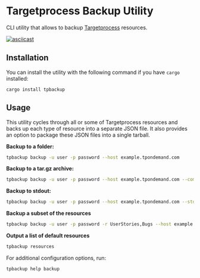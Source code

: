# Targetprocess Backup Utility

CLI utility that allows to backup
[Targetprocess](https://www.targetprocess.com/guide/) resources.

[![asciicast](https://asciinema.org/a/jbWenlKrO1t6R250k4lL3BBLF.svg)](https://asciinema.org/a/jbWenlKrO1t6R250k4lL3BBLF)

## Installation
You can install the utility with the following command if you have
`cargo` installed:
```
cargo install tpbackup
```

## Usage
This utility cycles through all or some of Targetprocess resources and backs
up each type of resource into a separate JSON file. It also provides
an option to package these JSON files into a single tarball.

**Backup to a folder:**
```bash
tpbackup backup -u user -p password --host example.tpondemand.com
```

**Backup to a tar.gz archive:**
```bash
tpbackup backup -u user -p password --host example.tpondemand.com --compress
```
**Backup to stdout:**
```bash
tpbackup backup -u user -p password --host example.tpondemand.com --stdout
```

**Backup a subset of the resources**
```bash
tpbackup backup -u user -p password -r UserStories,Bugs --host example.tpondemand.com
``````

**Output a list of default resources**
```bash
tpbackup resources
```

For additional configuration options, run:
```bash
tpbackup help backup
```